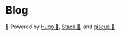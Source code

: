 # Blog

🔋 Powered by [Hugo 🧩](https://gohugo.io), [Stack 🎨](https://github.com/CaiJimmy/hugo-theme-stack), and [giscus 💬](https://github.com/giscus/giscus)
